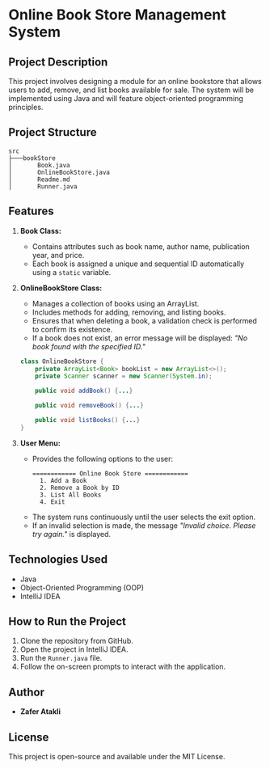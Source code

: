# Online Book Store Management System

## Project Description
This project involves designing a module for an online bookstore that allows users to add, remove, and list books available for sale. The system will be implemented using Java and will feature object-oriented programming principles.

## Project Structure
```
src
├───bookStore
│       Book.java
│       OnlineBookStore.java
│       Readme.md
│       Runner.java
```

## Features
1. **Book Class:**
    - Contains attributes such as book name, author name, publication year, and price.
    - Each book is assigned a unique and sequential ID automatically using a `static` variable.

2. **OnlineBookStore Class:**
    - Manages a collection of books using an ArrayList.
    - Includes methods for adding, removing, and listing books.
    - Ensures that when deleting a book, a validation check is performed to confirm its existence.
    - If a book does not exist, an error message will be displayed: *"No book found with the specified ID."*

   ```java
   class OnlineBookStore {
       private ArrayList<Book> bookList = new ArrayList<>();
       private Scanner scanner = new Scanner(System.in);

       public void addBook() {...}

       public void removeBook() {...}

       public void listBooks() {...}
   }
   ```

3. **User Menu:**
    - Provides the following options to the user:
      ```
      ============ Online Book Store ============
        1. Add a Book
        2. Remove a Book by ID
        3. List All Books
        4. Exit
      ```
    - The system runs continuously until the user selects the exit option.
    - If an invalid selection is made, the message *"Invalid choice. Please try again."* is displayed.

## Technologies Used
- Java
- Object-Oriented Programming (OOP)
- IntelliJ IDEA

## How to Run the Project
1. Clone the repository from GitHub.
2. Open the project in IntelliJ IDEA.
3. Run the `Runner.java` file.
4. Follow the on-screen prompts to interact with the application.

## Author
- **Zafer Atakli**

## License
This project is open-source and available under the MIT License.
